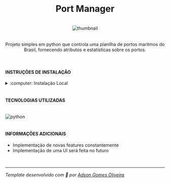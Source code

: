 <div align="center"><h1>Port Manager</h1></div>
<br />
<div align="center"><img src="https://i.ibb.co/hcLjv9n/image.png" alt="thumbnail" /></div>
<br />
<br />
<div align="center">Projeto simples em python que controla uma planilha de portos maritmos do Brasil, fornecendo atributos e estatísticas sobre os portos.</div>
<br />
<br />
<h4>INSTRUÇÕES DE INSTALAÇÃO</h4>
<details>
<summary>:computer: Instalação Local</summary>
<br>

> É necessário o python 3 instalado para rodar o projeto ( verifique o passo-a-passo para seu sistema ).

> Após o python 3 ser instalado, verifique se possui a biblioteca pip instalada, ela será reponsavel por instalar as dependências do projeto,
caso não tenha execute ( para linux ):
```
sudo apt update
sudo apt-get install python3-pip
```

> Agora faça o clone do projeto `git clone git@github.com:Adson-Gomes-Oliveira/Port-Manager.git`

> Entre na pasta e instale as dependências `pip install -r requirements.txt`

> Para utilizar execute no termminal `python3 main.py`

> O arquivo csv se encontra na pasta **data**
</details>
<br />
<h4>TECNOLOGIAS UTILIZADAS</h4>
<br />
<div align="left">
<img src="https://img.shields.io/badge/python-3670A0?style=for-the-badge&logo=python&logoColor=ffdd54" alt="python" />
</div>
<br />
<h4>INFORMAÇÕES ADICIONAIS</h4>

- Implementação de novas features constantemente
- Implementação de uma UI será feita no futuro
<br />

---

*Template desenvolvido com :white_heart: por <a href="https://github.com/Adson-Gomes-Oliveira">Adson Gomes Oliveira</a>* 
